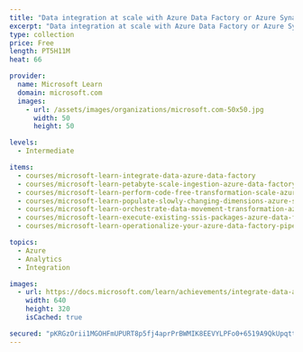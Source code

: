 ```yaml
---
title: "Data integration at scale with Azure Data Factory or Azure Synapse Pipeline"
excerpt: "Data integration at scale with Azure Data Factory or Azure Synapse Pipeline"
type: collection
price: Free
length: PT5H11M
heat: 66

provider:
  name: Microsoft Learn
  domain: microsoft.com
  images:
    - url: /assets/images/organizations/microsoft.com-50x50.jpg
      width: 50
      height: 50

levels:
  - Intermediate

items:
  - courses/microsoft-learn-integrate-data-azure-data-factory
  - courses/microsoft-learn-petabyte-scale-ingestion-azure-data-factory
  - courses/microsoft-learn-perform-code-free-transformation-scale-azure-data-factory
  - courses/microsoft-learn-populate-slowly-changing-dimensions-azure-synapse-analytics-pipelines
  - courses/microsoft-learn-orchestrate-data-movement-transformation-azure-data-factory
  - courses/microsoft-learn-execute-existing-ssis-packages-azure-data-factory
  - courses/microsoft-learn-operationalize-your-azure-data-factory-pipelines

topics:
  - Azure
  - Analytics
  - Integration

images:
  - url: https://docs.microsoft.com/learn/achievements/integrate-data-azure-data-factory-social.png
    width: 640
    height: 320
    isCached: true

secured: "pKRGzOrii1MGOHFmUPURT8p5fj4aprPrBWMIK8EEVYLPFo0+6519A9QkUpqttqsbAnlv+EM4JjWxpkNvBb4kKyz+TJLcgzvaR1DT+Oyy8kTDW9ovub7Ji7skzj3kIoiR/u9QZ1ao8zQZ3fY/mONqX/0xtCzNKFtyzjsA2mxDZ8klZJEcxMcyOKJrDCGLQJVHXy7yfaEgQvb/kb2YF1ku1EYCp9XDieqd9HponXbEzWsRtVAweY1YFEBzF+3tFL1+oF6BrxU+oEfL4427PEQjNgKDnfuXk/+jpJsyQQU8gVv2HwU/rlYdBVfQoCPobynZAzrSQRisLzB8zucuyXNRTf2YVJtoQWBOwIfEDzBseKE=;bbQAp/mYbUUwvP49VxPqyA=="
---
```


